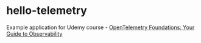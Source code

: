 # hello-telemetry








Example application for Udemy course - [OpenTelemetry Foundations: Your Guide to Observability](https://www.udemy.com/course/opentelemetry-foundations)